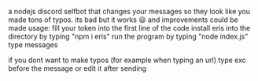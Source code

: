 a nodejs discord selfbot that changes your messages so they look like you made tons of typos.
its bad but it works 😃 and improvements could be made
usage:
fill your token into the first line of the code
install eris into the directory by typing "npm i eris"
run the program by typing "node index.js"
type messages

if you dont want to make typos (for example when typing an url) type exc before the message or edit it after sending

